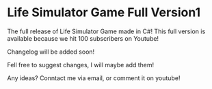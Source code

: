 # Life Simulator Game Full Version1
The full release of Life Simulator Game made in C#! This full version is available because we hit 100 subscribers on Youtube!

Changelog will be added soon!

Fell free to suggest changes, I will maybe add them!

Any ideas? Conntact me via email, or comment it on youtube!
